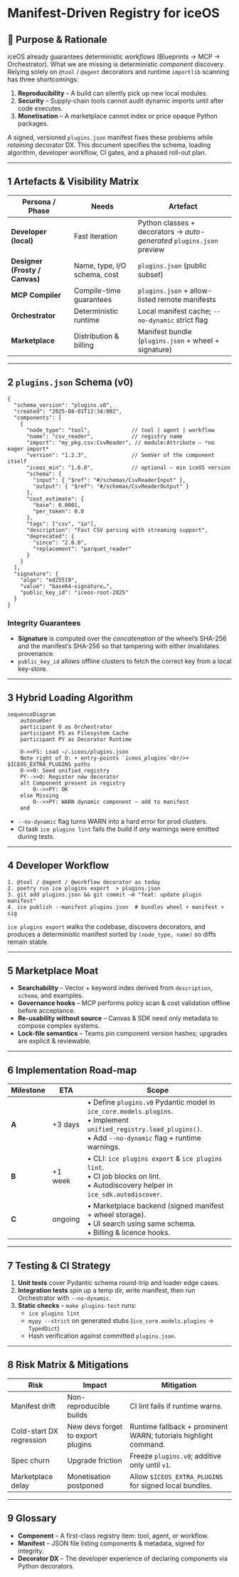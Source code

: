 # Manifest-Driven Registry for iceOS

## 🎯 Purpose & Rationale

iceOS already guarantees deterministic *workflows* (Blueprints → MCP → Orchestrator).  What we are
missing is deterministic *component* discovery.  Relying solely on `@tool` / `@agent` decorators and
runtime `importlib` scanning has three shortcomings:

1. **Reproducibility** – A build can silently pick up new local modules.
2. **Security** – Supply-chain tools cannot audit dynamic imports until after code executes.
3. **Monetisation** – A marketplace cannot index or price opaque Python packages.

A signed, versioned `plugins.json` manifest fixes these problems while *retaining* decorator DX.
This document specifies the schema, loading algorithm, developer workflow, CI gates, and a phased
roll-out plan.

---

## 1 Artefacts & Visibility Matrix

| Persona / Phase | Needs | Artefact |
|-----------------|-------|----------|
| **Developer (local)** | Fast iteration | Python classes + decorators → _auto-generated_ `plugins.json` preview |
| **Designer (Frosty / Canvas)** | Name, type, I/O schema, cost | `plugins.json` (public subset) |
| **MCP Compiler** | Compile-time guarantees | `plugins.json` + allow-listed remote manifests |
| **Orchestrator** | Deterministic runtime | Local manifest cache; `--no-dynamic` strict flag |
| **Marketplace** | Distribution & billing | Manifest bundle (`plugins.json` + wheel + signature) |

---

## 2 `plugins.json` Schema (v0)

```jsonc
{
  "schema_version": "plugins.v0",
  "created": "2025-08-01T12:34:00Z",
  "components": [
    {
      "node_type": "tool",             // tool | agent | workflow
      "name": "csv_reader",            // registry name
      "import": "my_pkg.csv:CsvReader", // module:Attribute – *no eager import*
      "version": "1.2.3",              // SemVer of the component itself
      "iceos_min": "1.0.0",            // optional – min iceOS version
      "schema": {
        "input": { "$ref": "#/schemas/CsvReaderInput" },
        "output": { "$ref": "#/schemas/CsvReaderOutput" }
      },
      "cost_estimate": {
        "base": 0.0001,
        "per_token": 0.0
      },
      "tags": ["csv", "io"],
      "description": "Fast CSV parsing with streaming support",
      "deprecated": {
        "since": "2.0.0",
        "replacement": "parquet_reader"
      }
    }
  ],
  "signature": {
    "algo": "ed25519",
    "value": "base64-signature…",
    "public_key_id": "iceos-root-2025"
  }
}
```

### Integrity Guarantees
* **Signature** is computed over the *concatenation* of the wheel’s SHA-256 and the manifest’s
  SHA-256 so that tampering with either invalidates provenance.
* `public_key_id` allows offline clusters to fetch the correct key from a local key-store.

---

## 3 Hybrid Loading Algorithm

```mermaid
sequenceDiagram
    autonumber
    participant O as Orchestrator
    participant FS as Filesystem Cache
    participant PY as Decorator Runtime

    O->>FS: Load ~/.iceos/plugins.json
    Note right of O: + entry-points `iceos_plugins`<br/>+ $ICEOS_EXTRA_PLUGINS paths
    O->>O: Seed unified_registry
    PY-->>O: Register new decorator
    alt Component present in registry
        O-->>PY: OK
    else Missing
        O-->>PY: WARN dynamic component – add to manifest
    end
```

* `--no-dynamic` flag turns WARN into a hard error for prod clusters.
* CI task `ice plugins lint` fails the build if *any* warnings were emitted during tests.

---

## 4 Developer Workflow

```text
1. @tool / @agent / @workflow decorator as today
2. poetry run ice plugins export  > plugins.json
3. git add plugins.json && git commit –m "feat: update plugin manifest"
4. ice publish --manifest plugins.json  # bundles wheel + manifest + sig
```

`ice plugins export` walks the codebase, discovers decorators, and produces a deterministic
manifest sorted by `(node_type, name)` so diffs remain stable.

---

## 5 Marketplace Moat

* **Searchability** – Vector + keyword index derived from `description`, `schema`, and examples.
* **Governance hooks** – MCP performs policy scan & cost validation offline before acceptance.
* **Re-usability without source** – Canvas & SDK need only metadata to compose complex systems.
* **Lock-file semantics** – Teams pin component version hashes; upgrades are explicit & reviewable.

---

## 6 Implementation Road-map

| Milestone | ETA | Scope |
|-----------|-----|-------|
| **A** | +3 days | • Define `plugins.v0` Pydantic model in `ice_core.models.plugins`.<br/>• Implement `unified_registry.load_plugins()`.<br/>• Add `--no-dynamic` flag + runtime warnings. |
| **B** | +1 week | • CLI: `ice plugins export` & `ice plugins lint`.<br/>• CI job blocks on lint.<br/>• Autodiscovery helper in `ice_sdk.autodiscover`. |
| **C** | ongoing | • Marketplace backend (signed manifest + wheel storage).<br/>• UI search using same schema.<br/>• Billing & licence hooks. |

---

## 7 Testing & CI Strategy

1. **Unit tests** cover Pydantic schema round-trip and loader edge cases.
2. **Integration tests** spin up a temp dir, write manifest, then run Orchestrator with `--no-dynamic`.
3. **Static checks** – `make plugins-test` runs:
   * `ice plugins lint`
   * `mypy --strict` on generated stubs (`ice_core.models.plugins` → `TypedDict`)
   * Hash verification against committed `plugins.json`.

---

## 8 Risk Matrix & Mitigations

| Risk | Impact | Mitigation |
|------|--------|-----------|
| Manifest drift | Non-reproducible builds | CI lint fails if runtime warns. |
| Cold-start DX regression | New devs forget to export plugins | Runtime fallback + prominent WARN; tutorials highlight command. |
| Spec churn | Upgrade friction | Freeze `plugins.v0`; additive only until `v1`. |
| Marketplace delay | Monetisation postponed | Allow `$ICEOS_EXTRA_PLUGINS` for signed local bundles. |

---

## 9 Glossary

* **Component** – A first-class registry item: tool, agent, or workflow.
* **Manifest** – JSON file listing components & metadata, signed for integrity.
* **Decorator DX** – The developer experience of declaring components via Python decorators. 